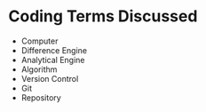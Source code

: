 # Coding Terms Discussed

- Computer
- Difference Engine
- Analytical Engine
- Algorithm
- Version Control
- Git
- Repository